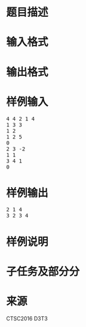 

# 题目描述



# 输入格式



# 输出格式



# 样例输入


<pre>4 4 2 1 4
1 3 3
1 2
1 2 5
0
2 3 -2
1 1
3 4 1
0
</pre>

# 样例输出


<pre>2 1 4
3 2 3 4
</pre>

# 样例说明



# 子任务及部分分



# 来源


<p>
CTSC2016 D3T3
</p>
